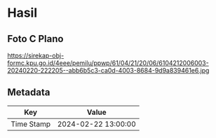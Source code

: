 # Hasil

## Foto C Plano

https://sirekap-obj-formc.kpu.go.id/4eee/pemilu/ppwp/61/04/21/20/06/6104212006003-20240220-222205--abb6b5c3-ca0d-4003-8684-9d9a839461e6.jpg


## Metadata

| Key        | Value               |
| ---------- | ------------------- |
| Time Stamp | 2024-02-22 13:00:00 |



